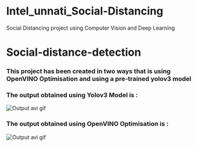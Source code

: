 # Intel_unnati_Social-Distancing
Social Distancing project using Computer Vision and Deep Learning
# Social-distance-detection

### This project has been created in two ways that is using OpenVINO Optimisation and using a pre-trained yolov3 model

### The output obtained using Yolov3 Model is :
![Output avi gif](https://github.com/rohitviswam/Intel_unnati_Social-Distancing/blob/main/Social%20Distancing%20Project/outputs/exampleoutput.gif)

### The output obtained using OpenVINO Optimisation is :
![Output avi gif](https://github.com/rohitviswam/Intel_unnati_Social-Distancing/blob/main/Optimised%20Project/sample_bbox.gif)


